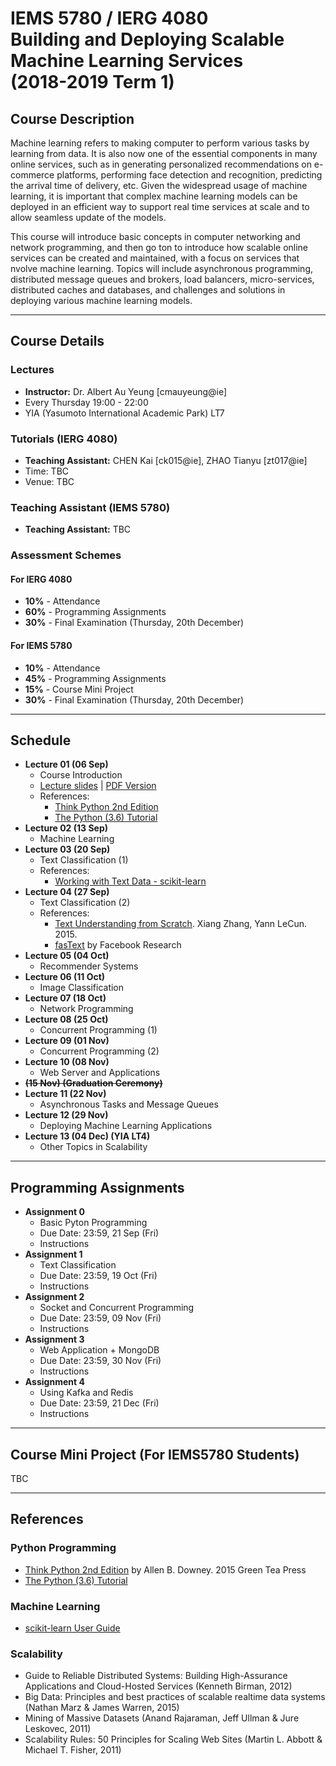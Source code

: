 # IEMS 5780 / IERG 4080<br/>Building and Deploying Scalable Machine Learning Services<br/>(2018-2019 Term 1)

## Course Description

Machine learning refers to making computer to perform various tasks by learning from data. It is also now one of the essential components in many online services, such as in generating personalized recommendations on e-commerce platforms, performing face detection and recognition, predicting the arrival time of delivery, etc. Given the widespread usage of machine learning, it is important that complex machine learning models can be deployed in an efficient way to support real time services at scale and to allow seamless update of the models.

This course will introduce basic concepts in computer networking and network programming, and then go ton to introduce how scalable online services can be created and maintained, with a focus on services that nvolve machine learning. Topics will include asynchronous programming, distributed message queues and brokers, load balancers, micro-services, distributed caches and databases, and challenges and solutions in deploying various machine learning models.

---

## Course Details

### Lectures

- **Instructor:** Dr. Albert Au Yeung [cmauyeung@ie]
- Every Thursday 19:00 - 22:00
- YIA (Yasumoto International Academic Park) LT7

### Tutorials (IERG 4080)

- **Teaching Assistant:** CHEN Kai [ck015@ie], ZHAO Tianyu [zt017@ie]
- Time: TBC
- Venue: TBC

### Teaching Assistant (IEMS 5780)

- **Teaching Assistant:** TBC

### Assessment Schemes

#### For IERG 4080
- **10%** - Attendance
- **60%** - Programming Assignments
- **30%** - Final Examination (Thursday, 20th December)

#### For IEMS 5780
- **10%** - Attendance
- **45%** - Programming Assignments
- **15%** - Course Mini Project
- **30%** - Final Examination (Thursday, 20th December)

---

## Schedule

- **Lecture 01 (06 Sep)**
    - Course Introduction
    - [Lecture slides](/lectures/lecture-01.html) | [PDF Version](/lectures/pdfs/iems5780-lecture-01.pdf)
    - References:
        - [Think Python 2nd Edition](https://greenteapress.com/wp/think-python-2e/)
        - [The Python (3.6) Tutorial](https://docs.python.org/3.6/tutorial/)
- **Lecture 02 (13 Sep)**
    - Machine Learning
- **Lecture 03 (20 Sep)**
    - Text Classification (1)
    - References:
        - [Working with Text Data - scikit-learn](http://scikit-learn.org/stable/tutorial/text_analytics/working_with_text_data.html)
- **Lecture 04 (27 Sep)**
    - Text Classification (2)
    - References:
        - [Text Understanding from Scratch](https://arxiv.org/abs/1502.01710). Xiang Zhang, Yann LeCun. 2015.
        - [fasText](https://fasttext.cc/) by Facebook Research
- **Lecture 05 (04 Oct)**
    - Recommender Systems
- **Lecture 06 (11 Oct)**
    - Image Classification
- **Lecture 07 (18 Oct)**
    - Network Programming
- **Lecture 08 (25 Oct)**
    - Concurrent Programming (1)
- **Lecture 09 (01 Nov)**
    - Concurrent Programming (2)
- **Lecture 10 (08 Nov)**
    - Web Server and Applications
- <strike>**(15 Nov) (Graduation Ceremony)**</strike>
- **Lecture 11 (22 Nov)**
    - Asynchronous Tasks and Message Queues
- **Lecture 12 (29 Nov)**
    - Deploying Machine Learning Applications
- **Lecture 13 (04 Dec) (YIA LT4)**
    - Other Topics in Scalability

---

## Programming Assignments

- **Assignment 0**
    - Basic Pyton Programming
    - Due Date: 23:59, 21 Sep (Fri)
    - Instructions
- **Assignment 1**
    - Text Classification
    - Due Date: 23:59, 19 Oct (Fri)
    - Instructions
- **Assignment 2**
    - Socket and Concurrent Programming
    - Due Date: 23:59, 09 Nov (Fri)
    - Instructions
- **Assignment 3**
    - Web Application + MongoDB
    - Due Date: 23:59, 30 Nov (Fri)
    - Instructions
- **Assignment 4**
    - Using Kafka and Redis
    - Due Date: 23:59, 21 Dec (Fri)
    - Instructions

---

## Course Mini Project (For IEMS5780 Students)

TBC

---

## References

### Python Programming
- [Think Python 2nd Edition](https://greenteapress.com/wp/think-python-2e/) by Allen B. Downey. 2015 Green Tea Press
- [The Python (3.6) Tutorial](https://docs.python.org/3.6/tutorial/)

### Machine Learning
- [scikit-learn User Guide](http://scikit-learn.org/stable/user_guide.html)

### Scalability
- Guide to Reliable Distributed Systems: Building High-Assurance Applications and Cloud-Hosted Services (Kenneth Birman, 2012)
- Big Data: Principles and best practices of scalable realtime data systems (Nathan Marz &amp; James Warren, 2015)
- Mining of Massive Datasets (Anand Rajaraman, Jeff Ullman &amp; Jure Leskovec, 2011)
- Scalability Rules: 50 Principles for Scaling Web Sites (Martin L. Abbott &amp; Michael T. Fisher, 2011)


